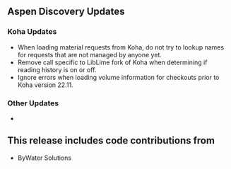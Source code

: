 ## Aspen Discovery Updates
### Koha Updates
- When loading material requests from Koha, do not try to lookup names for requests that are not managed by anyone yet. 
- Remove call specific to LibLime fork of Koha when determining if reading history is on or off. 
- Ignore errors when loading volume information for checkouts prior to Koha version 22.11. 

### Other Updates
-

## This release includes code contributions from
- ByWater Solutions